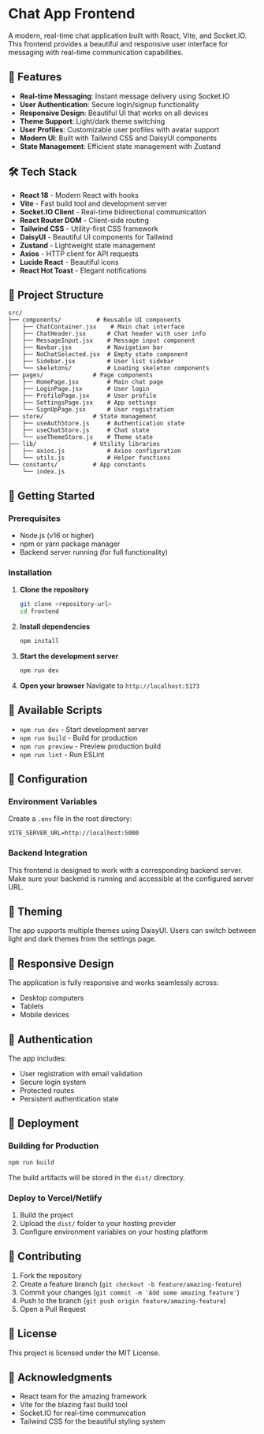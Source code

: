 # Chat App Frontend

A modern, real-time chat application built with React, Vite, and Socket.IO. This frontend provides a beautiful and responsive user interface for messaging with real-time communication capabilities.

## 🚀 Features

- **Real-time Messaging**: Instant message delivery using Socket.IO
- **User Authentication**: Secure login/signup functionality
- **Responsive Design**: Beautiful UI that works on all devices
- **Theme Support**: Light/dark theme switching
- **User Profiles**: Customizable user profiles with avatar support
- **Modern UI**: Built with Tailwind CSS and DaisyUI components
- **State Management**: Efficient state management with Zustand

## 🛠️ Tech Stack

- **React 18** - Modern React with hooks
- **Vite** - Fast build tool and development server
- **Socket.IO Client** - Real-time bidirectional communication
- **React Router DOM** - Client-side routing
- **Tailwind CSS** - Utility-first CSS framework
- **DaisyUI** - Beautiful UI components for Tailwind
- **Zustand** - Lightweight state management
- **Axios** - HTTP client for API requests
- **Lucide React** - Beautiful icons
- **React Hot Toast** - Elegant notifications

## 📁 Project Structure

```
src/
├── components/          # Reusable UI components
│   ├── ChatContainer.jsx    # Main chat interface
│   ├── ChatHeader.jsx      # Chat header with user info
│   ├── MessageInput.jsx    # Message input component
│   ├── Navbar.jsx          # Navigation bar
│   ├── NoChatSelected.jsx  # Empty state component
│   ├── Sidebar.jsx         # User list sidebar
│   └── skeletons/          # Loading skeleton components
├── pages/              # Page components
│   ├── HomePage.jsx        # Main chat page
│   ├── LoginPage.jsx       # User login
│   ├── ProfilePage.jsx     # User profile
│   ├── SettingsPage.jsx    # App settings
│   └── SignUpPage.jsx      # User registration
├── store/              # State management
│   ├── useAuthStore.js     # Authentication state
│   ├── useChatStore.js     # Chat state
│   └── useThemeStore.js    # Theme state
├── lib/                # Utility libraries
│   ├── axios.js            # Axios configuration
│   └── utils.js            # Helper functions
└── constants/          # App constants
    └── index.js
```

## 🚦 Getting Started

### Prerequisites

- Node.js (v16 or higher)
- npm or yarn package manager
- Backend server running (for full functionality)

### Installation

1. **Clone the repository**
   ```bash
   git clone <repository-url>
   cd frontend
   ```

2. **Install dependencies**
   ```bash
   npm install
   ```

3. **Start the development server**
   ```bash
   npm run dev
   ```

4. **Open your browser**
   Navigate to `http://localhost:5173`

## 📜 Available Scripts

- `npm run dev` - Start development server
- `npm run build` - Build for production
- `npm run preview` - Preview production build
- `npm run lint` - Run ESLint

## 🔧 Configuration

### Environment Variables

Create a `.env` file in the root directory:

```env
VITE_SERVER_URL=http://localhost:5000
```

### Backend Integration

This frontend is designed to work with a corresponding backend server. Make sure your backend is running and accessible at the configured server URL.

## 🎨 Theming

The app supports multiple themes using DaisyUI. Users can switch between light and dark themes from the settings page.

## 📱 Responsive Design

The application is fully responsive and works seamlessly across:
- Desktop computers
- Tablets
- Mobile devices

## 🔐 Authentication

The app includes:
- User registration with email validation
- Secure login system
- Protected routes
- Persistent authentication state

## 🚀 Deployment

### Building for Production

```bash
npm run build
```

The build artifacts will be stored in the `dist/` directory.

### Deploy to Vercel/Netlify

1. Build the project
2. Upload the `dist/` folder to your hosting provider
3. Configure environment variables on your hosting platform

## 🤝 Contributing

1. Fork the repository
2. Create a feature branch (`git checkout -b feature/amazing-feature`)
3. Commit your changes (`git commit -m 'Add some amazing feature'`)
4. Push to the branch (`git push origin feature/amazing-feature`)
5. Open a Pull Request

## 📄 License

This project is licensed under the MIT License.

## 🙏 Acknowledgments

- React team for the amazing framework
- Vite for the blazing fast build tool
- Socket.IO for real-time communication
- Tailwind CSS for the beautiful styling system
